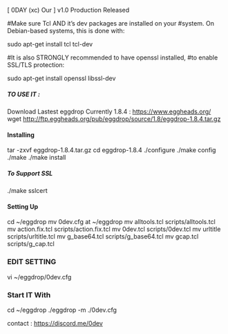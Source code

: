 [ 0DAY (xc) Our ] v1.0  Production Released 

#Make sure Tcl AND it’s dev packages are installed on your #system. On Debian-based systems, this is done with:

sudo apt-get install tcl tcl-dev

#It is also STRONGLY recommended to have openssl installed, #to enable SSL/TLS protection:

sudo apt-get install openssl libssl-dev

##### TO USE IT :
Download Lastest eggdrop
Currently 1.8.4 : https://www.eggheads.org/
wget http://ftp.eggheads.org/pub/eggdrop/source/1.8/eggdrop-1.8.4.tar.gz

#### Installing
tar -zxvf eggdrop-1.8.4.tar.gz
cd eggdrop-1.8.4
./configure
./make config
./make 
./make install

##### To Support SSL
./make sslcert

#### Setting Up
cd ~/eggdrop
mv 0dev.cfg at ~/eggdrop
mv alltools.tcl scripts/alltools.tcl
mv action.fix.tcl scripts/action.fix.tcl
mv 0dev.tcl scripts/0dev.tcl
mv urltitle scripts/urltitle.tcl
mv g_base64.tcl scripts/g_base64.tcl
mv gcap.tcl scripts/g_cap.tcl

### EDIT SETTING ###

vi ~/eggdrop/0dev.cfg

### Start IT With
cd ~/eggdrop
./eggdrop -m ./0dev.cfg


contact : https://discord.me/0dev


